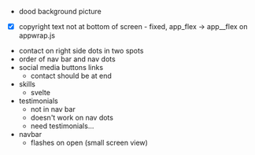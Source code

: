 * dood background picture
* [x] copyright text not at bottom of screen - fixed, app_flex -> app__flex on appwrap.js
* contact on right side dots in two spots
* order of nav bar and nav dots
* social media buttons links
    * contact should be at end
* skills
    * svelte
* testimonials
    * not in nav bar
    * doesn't work on nav dots
    * need testimonials...
* navbar
    * flashes on open (small screen view)